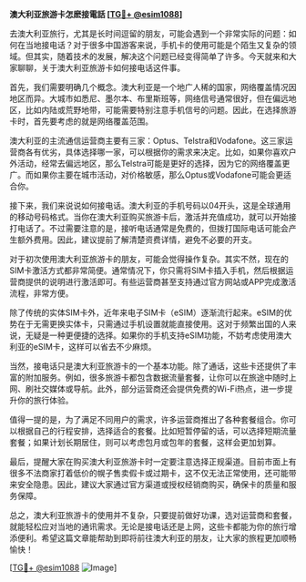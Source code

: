 **澳大利亚旅游卡怎麽接電話 [[TG💪+ @esim1088](https://t.me/s/esim1088)]**

去澳大利亚旅行，尤其是长时间逗留的朋友，可能会遇到一个非常实际的问题：如何在当地接电话？对于很多中国游客来说，手机卡的使用可能是个陌生又复杂的领域。但其实，随着技术的发展，解决这个问题已经变得简单了许多。今天就来和大家聊聊，关于澳大利亚旅游卡如何接电话这件事。

首先，我们需要明确几个概念。澳大利亚是一个地广人稀的国家，网络覆盖情况因地区而异。大城市如悉尼、墨尔本、布里斯班等，网络信号通常很好，但在偏远地区，比如内陆或荒野地带，可能需要特别注意手机信号的问题。因此，在选择旅游卡时，首先要考虑的就是网络覆盖范围。

澳大利亚的主流通信运营商主要有三家：Optus、Telstra和Vodafone。这三家运营商各有优劣，具体选择哪一家，可以根据你的需求来决定。比如，如果你喜欢户外活动，经常去偏远地区，那么Telstra可能是更好的选择，因为它的网络覆盖更广。而如果你主要在城市活动，对价格敏感，那么Optus或Vodafone可能会更适合你。

接下来，我们来说说如何接电话。澳大利亚的手机号码以04开头，这是全球通用的移动号码格式。当你在澳大利亚购买旅游卡后，激活并充值成功，就可以开始接打电话了。不过需要注意的是，接听电话通常是免费的，但拨打国际电话可能会产生额外费用。因此，建议提前了解清楚资费详情，避免不必要的开支。

对于初次使用澳大利亚旅游卡的朋友，可能会觉得操作复杂。其实不然，现在的SIM卡激活方式都非常简便。通常情况下，你只需将SIM卡插入手机，然后根据运营商提供的说明进行激活即可。有些运营商甚至支持通过官方网站或APP完成激活流程，非常方便。

除了传统的实体SIM卡外，近年来电子SIM卡（eSIM）逐渐流行起来。eSIM的优势在于无需更换实体卡，只需通过手机设置就能直接使用。这对于频繁出国的人来说，无疑是一种更便捷的选择。如果你的手机支持eSIM功能，不妨考虑使用澳大利亚的eSIM卡，这样可以省去不少麻烦。

当然，接电话只是澳大利亚旅游卡的一个基本功能。除了通话，这些卡还提供了丰富的附加服务。例如，很多旅游卡都包含数据流量套餐，让你可以在旅途中随时上网、刷社交媒体或导航。此外，部分运营商还会提供免费的Wi-Fi热点，进一步提升你的旅行体验。

值得一提的是，为了满足不同用户的需求，许多运营商推出了各种套餐组合。你可以根据自己的行程安排，选择适合的套餐。比如短暂停留的话，可以选择短期流量套餐；如果计划长期居住，则可以考虑包月或包年的套餐，这样会更加划算。

最后，提醒大家在购买澳大利亚旅游卡时一定要注意选择正规渠道。目前市面上有很多不法商家打着低价的幌子售卖假卡或过期卡，这不仅无法正常使用，还可能带来安全隐患。因此，建议大家通过官方渠道或授权经销商购买，确保卡的质量和服务保障。

总之，澳大利亚旅游卡的使用并不复杂，只要提前做好功课，选对运营商和套餐，就能轻松应对当地的通讯需求。无论是接电话还是上网，这些卡都能为你的旅行增添便利。希望这篇文章能帮助到即将前往澳大利亚的朋友，让大家的旅程更加顺畅愉快！

[[TG💪+ @esim1088](https://t.me/s/esim1088) ![Image](https://i.postimg.cc/4NQfJmqS/Snipaste-2025-05-13-00-14-12.png)]